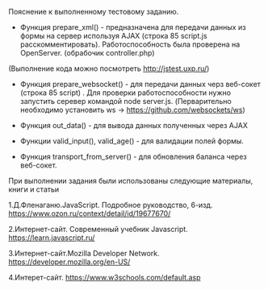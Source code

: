 Пояснение к выполненному тестовому заданию.

- Функция prepare_xml() - предназначена для передачи данных из формы на сервер используя AJAX (строка 85 script.js расскомментировать). Работоспособность была проверена на OpenServer. (обрабочик controller.php)

(Выполнение кода можно посмотреть http://jstest.uxp.ru/)

- Функция prepare_websocket() - для передачи данных черз веб-сокет (строка 85 script) . Для проверки работоспособности нужно запустить серевер командой node server.js. (Перварительно необходимо установить ws -> https://github.com/websockets/ws)

- Функция out_data() - для вывода данных полученных через AJAX

- Функции valid_input(), valid_age() - для валидации полей формы.

- Функция transport_from_server() - для обновления баланса через веб-сокет.

При выполнении задания были использованы следующие материалы, книги и статьи

1.Д.Фленаганю.JavaScript. Подробное руководство, 6-изд. https://www.ozon.ru/context/detail/id/19677670/

2.Интернет-сайт. Современный учебник Javascript. https://learn.javascript.ru/

3.Интернет-сайт.Mozilla Developer Network. https://developer.mozilla.org/en-US/

4.Интерет-сайт. https://www.w3schools.com/default.asp




